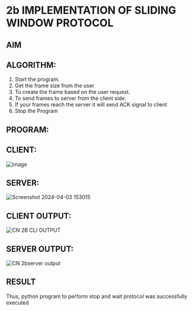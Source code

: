 # 2b IMPLEMENTATION OF SLIDING WINDOW PROTOCOL
## AIM
## ALGORITHM:
1. Start the program.
2. Get the frame size from the user
3. To create the frame based on the user request.
4. To send frames to server from the client side.
5. If your frames reach the server it will send ACK signal to client
6. Stop the Program
## PROGRAM:
## CLIENT:
![image](https://github.com/monish23004447/2b_SLIDING_WINDOW_PROTOCOL/assets/154207545/57986144-3158-481c-8ce3-c7421ae754eb)
## SERVER:
![Screenshot 2024-04-03 153015](https://github.com/monish23004447/2b_SLIDING_WINDOW_PROTOCOL/assets/154207545/f8d8bfa0-77f3-43eb-88fb-3c125f431031)
## CLIENT OUTPUT:
![CN 2B CLI OUTPUT](https://github.com/monish23004447/2b_SLIDING_WINDOW_PROTOCOL/assets/154207545/56185c60-e004-4dba-93c1-2a5ae2893858)
## SERVER OUTPUT:
![CN 2bserver output](https://github.com/monish23004447/2b_SLIDING_WINDOW_PROTOCOL/assets/154207545/6df776c3-fbbb-48e8-8cfc-921df718b931)

## RESULT
Thus, python program to perform stop and wait protocol was successfully executed
